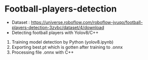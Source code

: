 # Football-players-detection
- Dataset : https://universe.roboflow.com/roboflow-jvuqo/football-players-detection-3zvbc/dataset/4/download
- Detecting football players with Yolov8/C++ 

1. Training model detection by Python (yolov8.ipynb)
2. Exporting best.pt which is gotten after training to .onnx
3. Processing file .onnx with C++

